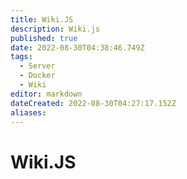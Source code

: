 ```yaml
---
title: Wiki.JS
description: Wiki.js
published: true
date: 2022-08-30T04:38:46.749Z
tags:
  - Server
  - Docker
  - Wiki
editor: markdown
dateCreated: 2022-08-30T04:27:17.152Z
aliases:
---
```

# Wiki.JS

